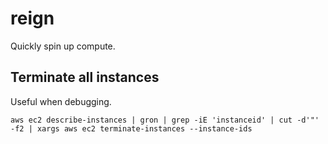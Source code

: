 # reign

Quickly spin up compute.

## Terminate all instances

Useful when debugging.

```shell
aws ec2 describe-instances | gron | grep -iE 'instanceid' | cut -d'"' -f2 | xargs aws ec2 terminate-instances --instance-ids
```